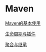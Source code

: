 # Maven

[Maven的基本使用](./subfile/_1Maven的基本使用.md)

[生命周期与插件](./subfile/_2Maven生命周期与插件.md)

[聚合与继承](./subfile/_3聚合与继承.md)

